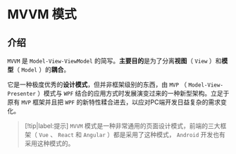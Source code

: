# MVVM 模式

## 介绍

`MVVM` 是 `Model-View-ViewModel` 的简写。**主要目的**是为了分离**视图**（ `View` ）和**模型**（ `Model` ）的**耦合**。

它是一种极度优秀的**设计模式**，但并非框架级别的东西，由 `MVP` （ `Model-View-Presenter` ）模式与 `WPF` 结合的应用方式时发展演变过来的一种新型架构。立足于原有 `MVP` 框架并且把 `WPF` 的新特性糅合进去，以应对PC端开发日益复杂的需求变化。

> [!tip|label:提示]
> `MVVM` 模式是一种非常通用的页面设计模式，前端的三大框架（ `Vue` 、 `React` 和 `Angular` ）都是采用了这种模式， `Android` 开发也有采用这种模式的。

